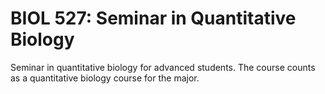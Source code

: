 # BIOL 527: Seminar in Quantitative Biology

Seminar in quantitative biology for advanced students. The course counts as a quantitative biology course for the major.